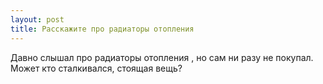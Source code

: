 ```yaml
---
layout: post 
title: Расскажите про радиаторы отопления 
--- 
```

Давно слышал про радиаторы отопления , но сам ни разу не покупал. Может кто сталкивался, стоящая вещь?